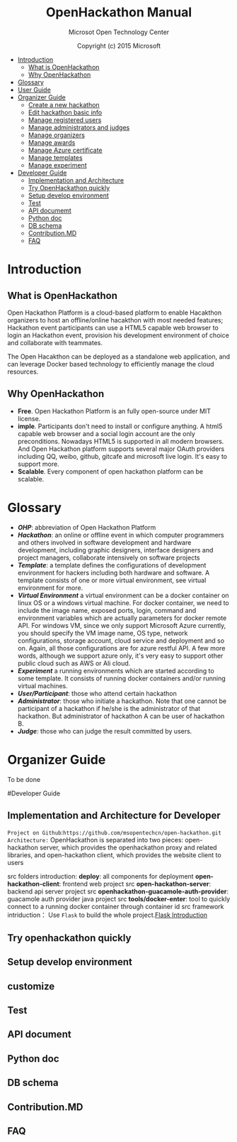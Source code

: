 
<h1 align = "center">OpenHackathon Manual</h1>
<p align = "center">Microsot Open Technology Center</p>
<p align = "center">Copyright (c) 2015 Microsoft</p>



* [Introduction](#introduction)
  * [What is OpenHackathon](#what-is-openhackathon)
  * [Why OpenHackathon](#why-openhackathon)
* [Glossary](#glossary)
* [User Guide](https://github.com/msopentechcn/open-hackathon/wiki/%E5%BC%80%E6%94%BE%E9%BB%91%E5%AE%A2%E6%9D%BE%E5%B9%B3%E5%8F%B0%E4%BD%BF%E7%94%A8%E6%8C%87%E5%8D%97)
* [Organizer Guide](#organizer-guide)
  * [Create a new hackathon](#create-hackathon)
  * [Edit hackathon basic info](#manage-hackathon-basic-info)
  * [Manage registered users](#manage-registered-users)
  * [Manage administrators and judges](#manage-administrators)
  * [Manage organizers](#manage-organizers)
  * [Manage awards](#manage-awards)
  * [Manage Azure certificate](#manage-azure-certificate)
  * [Manage templates](#manage-templates)
  * [Manage experiment](#manage-experiment)
* [Developer Guide](#developer-guide)
  * [Implementation and Architecture](#implementation-and-architecture-for-developer)
  * [Try OpenHackathon quickly](#try-openhackathon-quickly)
  * [Setup develop environment](#setup-develop-environment)
  * [Test](#test)
  * [API documemt](#api-document)
  * [Python doc](#python-doc)
  * [DB schema](#db-schema)
  * [Contribution.MD](#contribution.md)
  * [FAQ](#faq)




# Introduction
## What is OpenHackathon
Open Hackathon Platform is a cloud-based platform to enable Hacakthon organizers to host an offline/online hacakthon with most needed features; Hackathon event participants can use a HTML5 capable web browser to login an Hackathon event, provision his development environment of choice and collaborate with teammates.

The Open Hacakthon can be deployed as a standalone web application, and can leverage Docker based technology to efficiently manage the cloud resources.
## Why OpenHackathon
- **Free**. Open Hackathon Platform is an fully open-source under MIT license.
- **imple**. Participants don't need to install or configure anything. A html5 capable web browser and a social login account are the only preconditions. Nowadays HTML5 is supported in all modern browsers. And Open Hackathon platform supports several major OAuth providers including QQ, weibo, github, gitcafe and microsoft live login. It's easy to support more.
- **Scalable**. Every component of open hackathon platform can be scalable.

# Glossary
- **_OHP_**: abbreviation of Open Hackathon Platform
- **_Hackathon_**: an online or offline event in which computer programmers and others involved in software development and hardware development, including graphic designers, interface designers and project managers, collaborate intensively on software projects
- **_Template_**: a template defines the configurations of  development environment for hackers including both hardware and software. A template consists of one or more virtual environment, see virtual environment for more.
- **_Virtual Environment_** a virtual environment can be a docker container on linux OS or a windows virtual machine. For docker container, we need to include the image name, exposed ports, login, command and environment variables which are actually parameters for docker remote API. For windows VM,  since we only support Microsoft Azure currently, you should specify the VM image name, OS type, network configurations, storage account, cloud service and deployment and so on. Again, all those configurations are for azure restful API.  A few more words, although we support azure only, it's very easy to support other public cloud such as AWS or Ali cloud.
- **_Experiment_** a running environments which are started according to some template. It consists of running docker containers and/or running virtual machines.
- **_User/Participant_**: those who attend certain hackathon
- **_Administrator_**: those who initiate a hackathon.  Note that one cannot be participant of a hackathon if  he/she is the administrator of that hackathon. But administrator of hackathon A can be user of hackathon B.
- **_Judge_**:  those who can judge the result committed by users.

# Organizer Guide
To be done

#Developer Guide
## Implementation and Architecture for Developer
`Project on Github`:`https://github.com/msopentechcn/open-hackathon.git`
`Architecture:`
OpenHackathon is separated into two pieces: open-hackathon server, which provides the openhackathon proxy and related libraries, and open-hackathon client, which provides the website client to users

src folders introduction:
**deploy**: all components for deployment
**open-hackathon-client**: frontend web project src
**open-hackathon-server**: backend api server project src
**openhackathon-guacamole-auth-provider**: guacamole auth provider java project src
**tools/docker-enter**: tool to quickly connect to a running docker container through container id
src framework intriduction：
Use `Flask` to build the whole project.[Flask Introduction](http://flask.pocoo.org/docs/0.10/)



## Try openhackathon quickly
## Setup develop environment
## customize
## Test
## API document
## Python doc
## DB schema
## Contribution.MD
## FAQ
